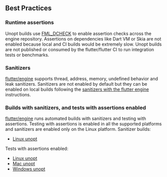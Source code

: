 ## Best Practices

### Runtime assertions

Unopt builds use [FML_DCHECK](https://cs.opensource.google/flutter/engine/+/master:fml/logging.h;l=86?q=FML_DCHECK&ss=flutter%2Fengine) to enable assertion checks across the engine repository. Assertions on dependencies like Dart VM or Skia are not enabled because local and CI builds would be extremely slow.
Unopt builds are not published or consumed by the flutter/flutter CI to run integration tests or benchmarks.

### Sanitizers

[flutter/engine](https://github.com/flutter/engine) supports thread, address, memory, undefined behavior and leak sanitizers. Sanitizers are not enabled by default but they can be enabled on local builds following the [sanitizers with the flutter engine](https://github.com/flutter/flutter/wiki/Using-Sanitizers-with-the-Flutter-Engine) instructions.

### Builds with sanitizers, and tests with assertions enabled

[flutter/engine](https://github.com/flutter/engine) runs automated builds with sanitizers and testing with assertions. Testing with assertions is enabled in all the supported platforms and sanitizers are enabled only on the Linux platform.
Sanitizer builds:

* [Linux unopt](https://ci.chromium.org/p/flutter/builders/prod/Linux%20Unopt)

Tests with assertions enabled:

* [Linux unopt](https://ci.chromium.org/p/flutter/builders/prod/Linux%20Unopt)
* [Mac unopt](https://ci.chromium.org/p/flutter/builders/prod/Linux%20mac_unopt)
* [Windows unopt](https://ci.chromium.org/p/flutter/builders/prod/Windows%20Unopt)